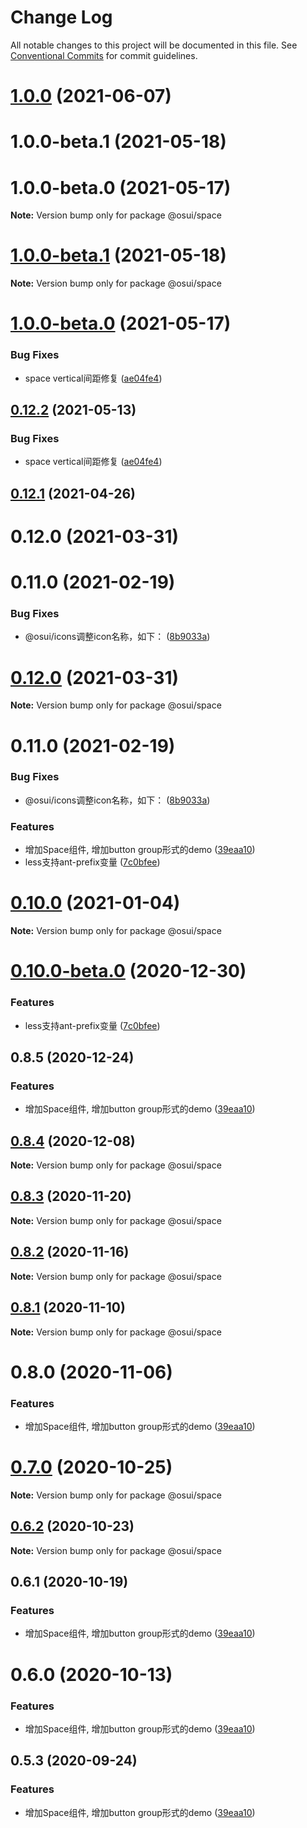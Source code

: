 # Change Log

All notable changes to this project will be documented in this file.
See [Conventional Commits](https://conventionalcommits.org) for commit guidelines.

# [1.0.0](https://gitee.com/gitee-fe/osui/tree/master/compare/@osui/space@0.12.2...@osui/space@1.0.0) (2021-06-07)



# 1.0.0-beta.1 (2021-05-18)



# 1.0.0-beta.0 (2021-05-17)

**Note:** Version bump only for package @osui/space





# [1.0.0-beta.1](https://gitee.com/gitee-fe/osui/tree/master/compare/v1.0.0-beta.0...v1.0.0-beta.1) (2021-05-18)

**Note:** Version bump only for package @osui/space





# [1.0.0-beta.0](https://gitee.com/gitee-fe/osui/tree/master/compare/v0.12.1...v1.0.0-beta.0) (2021-05-17)


### Bug Fixes

* space vertical间距修复 ([ae04fe4](https://gitee.com/gitee-fe/osui/tree/master/commits/ae04fe483c67654a102e210b88cd3860349113a7))





## [0.12.2](https://gitee.com/gitee-fe/osui/tree/master/compare/@osui/space@0.12.1...@osui/space@0.12.2) (2021-05-13)


### Bug Fixes

* space vertical间距修复 ([ae04fe4](https://gitee.com/gitee-fe/osui/tree/master/commits/ae04fe483c67654a102e210b88cd3860349113a7))





## [0.12.1](https://gitee.com/gitee-fe/osui/tree/master/compare/@osui/space@0.10.0...@osui/space@0.12.1) (2021-04-26)



# 0.12.0 (2021-03-31)



# 0.11.0 (2021-02-19)


### Bug Fixes

* @osui/icons调整icon名称，如下： ([8b9033a](https://gitee.com/gitee-fe/osui/tree/master/commits/8b9033af14f14ebae853692523739ca22c64123a))





# [0.12.0](https://gitee.com/gitee-fe/osui/tree/master/compare/v0.11.0...v0.12.0) (2021-03-31)

**Note:** Version bump only for package @osui/space





# 0.11.0 (2021-02-19)


### Bug Fixes

* @osui/icons调整icon名称，如下： ([8b9033a](https://gitee.com/gitee-fe/osui/tree/master/commits/8b9033af14f14ebae853692523739ca22c64123a))


### Features

* 增加Space组件, 增加button group形式的demo ([39eaa10](https://gitee.com/gitee-fe/osui/tree/master/commits/39eaa104cda0bd352b1a2c791856db98e673a7fb))
* less支持ant-prefix变量 ([7c0bfee](https://gitee.com/gitee-fe/osui/tree/master/commits/7c0bfee0ef97d48d62cd58c448c26d146101c6c7))





# [0.10.0](https://gitee.com/gitee-fe/osui/tree/master/compare/@osui/space@0.10.0-beta.0...@osui/space@0.10.0) (2021-01-04)

**Note:** Version bump only for package @osui/space





# [0.10.0-beta.0](https://gitee.com/gitee-fe/osui/tree/master/compare/@osui/space@0.8.5...@osui/space@0.10.0-beta.0) (2020-12-30)


### Features

* less支持ant-prefix变量 ([7c0bfee](https://gitee.com/gitee-fe/osui/tree/master/commits/7c0bfee0ef97d48d62cd58c448c26d146101c6c7))





## 0.8.5 (2020-12-24)


### Features

* 增加Space组件, 增加button group形式的demo ([39eaa10](https://gitee.com/gitee-fe/osui/tree/master/commits/39eaa104cda0bd352b1a2c791856db98e673a7fb))





## [0.8.4](https://gitee.com/gitee-fe/osui/tree/master/compare/@osui/space@0.8.3...@osui/space@0.8.4) (2020-12-08)

**Note:** Version bump only for package @osui/space





## [0.8.3](https://gitee.com/gitee-fe/osui/tree/master/compare/@osui/space@0.8.2...@osui/space@0.8.3) (2020-11-20)

**Note:** Version bump only for package @osui/space





## [0.8.2](https://gitee.com/gitee-fe/osui/tree/master/compare/@osui/space@0.8.1...@osui/space@0.8.2) (2020-11-16)

**Note:** Version bump only for package @osui/space





## [0.8.1](https://gitee.com/gitee-fe/osui/tree/master/compare/@osui/space@0.6.2...@osui/space@0.8.1) (2020-11-10)

**Note:** Version bump only for package @osui/space





# 0.8.0 (2020-11-06)


### Features

* 增加Space组件, 增加button group形式的demo ([39eaa10](https://gitee.com/gitee-fe/osui/tree/master/commits/39eaa104cda0bd352b1a2c791856db98e673a7fb))





# [0.7.0](https://gitee.com/gitee-fe/osui/tree/master/compare/@osui/space@0.6.2...@osui/space@0.7.0) (2020-10-25)

**Note:** Version bump only for package @osui/space





## [0.6.2](https://gitee.com/gitee-fe/osui/tree/master/compare/@osui/space@0.6.1...@osui/space@0.6.2) (2020-10-23)

**Note:** Version bump only for package @osui/space





## 0.6.1 (2020-10-19)


### Features

* 增加Space组件, 增加button group形式的demo ([39eaa10](https://gitee.com/gitee-fe/osui/tree/master/commits/39eaa104cda0bd352b1a2c791856db98e673a7fb))





# 0.6.0 (2020-10-13)


### Features

* 增加Space组件, 增加button group形式的demo ([39eaa10](https://gitee.com/gitee-fe/osui/tree/master/commits/39eaa104cda0bd352b1a2c791856db98e673a7fb))





## 0.5.3 (2020-09-24)


### Features

* 增加Space组件, 增加button group形式的demo ([39eaa10](https://gitee.com/gitee-fe/osui/tree/master/commits/39eaa104cda0bd352b1a2c791856db98e673a7fb))
